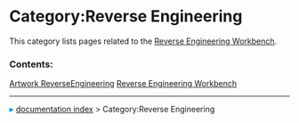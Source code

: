 # Category:Reverse Engineering
This category lists pages related to the [Reverse Engineering Workbench](Reverse_Engineering_Workbench.md).

### Contents:

   
  [Artwork ReverseEngineering](Artwork_ReverseEngineering.md)   [Reverse Engineering Workbench](Reverse_Engineering_Workbench.md)



---
![](images/Right_arrow.png) [documentation index](../README.md) > Category:Reverse Engineering
